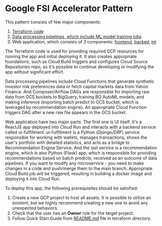 # Google FSI Accelerator Pattern

This pattern consists of few major components:
1) [Terraform code](terraform)
2) [Data processing pipelines, which include ML model training jobs](advanced-analytics/data-pipelines)
3) Web application, which consists of 3 components: [frontend](frontend/ui), [backed](backend/ui-fulfillment), [ml](advanced-analytics/recommendation-engine) 

The Terraform code is used for providing required GCP resources for running the app and initial deploying it. It also creates appropriate foundations, such as Cloud Build triggers and configures Cloud Source Repositories repo, so it's possible to continue developing or modifying the app without significant effort.

Data processing pipelines include Cloud Functions that generate synthetic investor risk preferences data or fetch capital markets data from Yahoo Finance. And Composer/Airflow DAGs are responsible for importing raw data from GCS buckets to BigQuery, training BQ AutoML models, and making inference (exporting batch predict to GCS bucket, which is leveraged by recommendation engine). An appropriate Cloud Function triggers DAG after a new raw file appears in the GCS bucket.

Web application have two major parts. The first one is UI itself. It's a ReactJS app deployed into Cloud Run and interacts with a backend service called ui-fulfillment. ui-fulfillment is a Python (_Django/DRF_) service responsible for working with wallets, manages transactions, shows the user's portfolio with detailed statistics, and acts as a bridge to Recommendation Engine Service. And the last service is a recommendation engine, which is also Python (Flask) app, which is responsible for providing recommendations based on batch predicts, received as an outcome of data pipelines. If you want to modify any microservice - you need to make changes in a code and push/merge them to the main branch. Appropriate Cloud Build job will be triggered, resulting in building a docker image and deploying it into Cloud Run.

To deploy this app, the following prerequisites should be satisfied:
1) Create a new GCP project to host all assets. It is possible to utilize an existent, but we highly recommend creating a new one to avoid any unexpected behaviors.
2) Check that the user has an **Owner** role for the target project.
4) Follow Quick Start Guide from [README.md](terraform/README.md) file in terraform directory.
